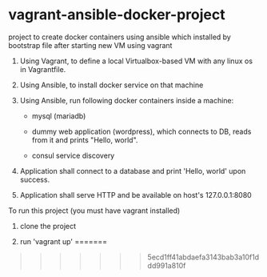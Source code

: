 # vagrant-ansible-docker-project
project to create docker containers using ansible which installed by bootstrap file after starting new VM using vagrant

1. Using Vagrant, to define a local Virtualbox-based VM with any linux os in Vagrantfile.

2. Using Ansible, to install docker service on that machine

3. Using Ansible, run following docker containers inside a machine:

    - mysql (mariadb)

    - dummy web application (wordpress), which connects to DB, reads from it and prints "Hello, world".

    - consul service discovery

4. Application shall connect to a database and print 'Hello, world' upon success.

5. Application shall serve HTTP and be available on host's 127.0.0.1:8080


To run this project (you must have vagrant installed) 

1. clone the project 

2. run 'vagrant up' 
=======

>>>>>>> 5ecd1ff41abdaefa3143bab3a10f1ddd991a810f
